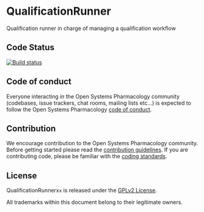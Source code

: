 # QualificationRunner
Qualification runner in charge of managing a qualification workflow

## Code Status
[![Build status](https://ci.appveyor.com/api/projects/status/04p9t0p61vpd0p3y?svg=true)](https://ci.appveyor.com/project/open-systems-pharmacology-ci/qualificationrunner/branch/develop)


## Code of conduct
Everyone interacting in the Open Systems Pharmacology community (codebases, issue trackers, chat rooms, mailing lists etc...) is expected to follow the Open Systems Pharmacology [code of conduct](https://github.com/Open-Systems-Pharmacology/Suite/blob/master/CODE_OF_CONDUCT.md).

## Contribution
We encourage contribution to the Open Systems Pharmacology community. Before getting started please read the [contribution guidelines](https://github.com/Open-Systems-Pharmacology/Suite/blob/master/CONTRIBUTING.md). If you are contributing code, please be familiar with the [coding standards](https://github.com/Open-Systems-Pharmacology/Suite/blob/master/CODING_STANDARDS.md).

## License
QualificationRunnerx`x` is released under the [GPLv2 License](LICENSE).

All trademarks within this document belong to their legitimate owners.
